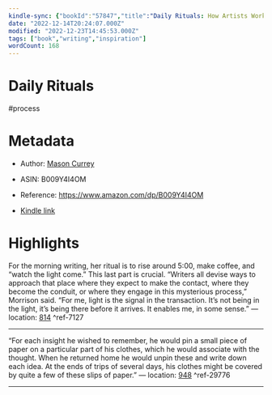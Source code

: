 ```yaml
---
kindle-sync: {"bookId":"57847","title":"Daily Rituals: How Artists Work","author":"Mason Currey","asin":"B009Y4I4OM","lastAnnotatedDate":"2022-06-20","bookImageUrl":"https://m.media-amazon.com/images/I/81T0Ky96r+L._SY160.jpg","highlightsCount":2}
date: "2022-12-14T20:24:07.000Z"
modified: "2022-12-23T14:45:53.000Z"
tags: ["book","writing","inspiration"]
wordCount: 168
---
```

# Daily Rituals

#process 

# Metadata

* Author: [Mason Currey](https://www.amazon.com/Mason-Currey/e/B0093C1JK6/ref=dp_byline_cont_ebooks_1)

* ASIN: B009Y4I4OM

* Reference: <https://www.amazon.com/dp/B009Y4I4OM>

* [Kindle link](kindle://book?action=open&asin=B009Y4I4OM)

# Highlights

For the morning writing, her ritual is to rise around 5:00, make coffee, and “watch the light come.” This last part is crucial. “Writers all devise ways to approach that place where they expect to make the contact, where they become the conduit, or where they engage in this mysterious process,” Morrison said. “For me, light is the signal in the transaction. It’s not being in the light, it’s being there before it arrives. It enables me, in some sense.” — location: [814](kindle://book?action=open&asin=B009Y4I4OM&location=814) ^ref-7127

---

“For each insight he wished to remember, he would pin a small piece of paper on a particular part of his clothes, which he would associate with the thought. When he returned home he would unpin these and write down each idea. At the ends of trips of several days, his clothes might be covered by quite a few of these slips of paper.” — location: [948](kindle://book?action=open&asin=B009Y4I4OM&location=948) ^ref-29776

---
